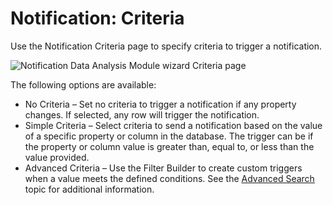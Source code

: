 # Notification: Criteria

Use the Notification Criteria page to specify criteria to trigger a notification.

![Notification Data Analysis Module wizard Criteria page](/img/product_docs/accessanalyzer/11.6/admin/analysis/notification/criteria.webp)

The following options are available:

- No Criteria – Set no criteria to trigger a notification if any property changes. If selected, any
  row will trigger the notification.
- Simple Criteria – Select criteria to send a notification based on the value of a specific property
  or column in the database. The trigger can be if the property or column value is greater than,
  equal to, or less than the value provided.
- Advanced Criteria – Use the Filter Builder to create custom triggers when a value meets the
  defined conditions. See the
  [Advanced Search](/docs/accessanalyzer/11.6/admin/navigate/datagrid.md#advanced-search)
  topic for additional information.

